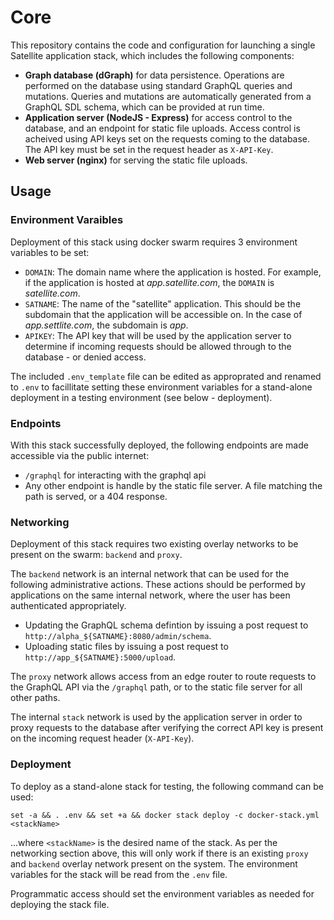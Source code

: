 # Core

This repository contains the code and configuration for launching a single Satellite application stack, which includes the following components:

- **Graph database (dGraph)** for data persistence. Operations are performed on the database using standard GraphQL queries and mutations. Queries and mutations are automatically generated from a GraphQL SDL schema, which can be provided at run time.
- **Application server (NodeJS - Express)** for access control to the database, and an endpoint for static file uploads. Access control is acheived using API keys set on the requests coming to the database. The API key must be set in the request header as `X-API-Key`.
- **Web server (nginx)** for serving the static file uploads.

## Usage

### Environment Varaibles

Deployment of this stack using docker swarm requires 3 environment variables to be set:

- `DOMAIN`: The domain name where the application is hosted. For example, if the application is hosted at _app.satellite.com_, the `DOMAIN` is _satellite.com_.
- `SATNAME`: The name of the "satellite" application. This should be the subdomain that the application will be accessible on. In the case of _app.settlite.com_, the subdomain is _app_.
- `APIKEY`: The API key that will be used by the application server to determine if incoming requests should be allowed through to the database - or denied access.

The included `.env_template` file can be edited as approprated and renamed to `.env` to facillitate setting these environment variables for a stand-alone deployment in a testing environment (see below - deployment).

### Endpoints

With this stack successfully deployed, the following endpoints are made accessible via the public internet:

- `/graphql` for interacting with the graphql api
- Any other endpoint is handle by the static file server. A file matching the path is served, or a 404 response.

### Networking

Deployment of this stack requires two existing overlay networks to be present on the swarm: `backend` and `proxy`.

The `backend` network is an internal network that can be used for the following administrative actions. These actions should be performed by applications on the same internal network, where the user has been authenticated appropriately.

- Updating the GraphQL schema defintion by issuing a post request to `http://alpha_${SATNAME}:8080/admin/schema`.
- Uploading static files by issuing a post request to `http://app_${SATNAME}:5000/upload`.

The `proxy` network allows access from an edge router to route requests to the GraphQL API via the `/graphql` path, or to the static file server for all other paths.

The internal `stack` network is used by the application server in order to proxy requests to the database after verifying the correct API key is present on the incoming request header (`X-API-Key`).

### Deployment

To deploy as a stand-alone stack for testing, the following command can be used:

`set -a && . .env && set +a && docker stack deploy -c docker-stack.yml <stackName>`

...where `<stackName>` is the desired name of the stack. As per the networking section above, this will only work if there is an existing `proxy` and `backend` overlay network present on the system. The environment variables for the stack will be read from the `.env` file.

Programmatic access should set the environment variables as needed for deploying the stack file.
